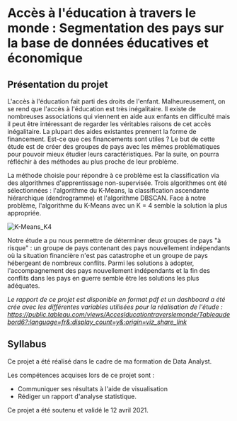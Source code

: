 # Accès à l'éducation à travers le monde : Segmentation des pays sur la base de données éducatives et économique

## Présentation du projet

L'accès à l'éducation fait parti des droits de l'enfant. Malheureusement, on se rend que l'accès à l'éducation est très inégalitaire. Il existe de nombreuses associations qui viennent en aide aux enfants en difficulté mais il peut être intéressant de regarder les véritables raisons de cet accès inégalitaire. La plupart des aides existantes prennent la forme de financement. Est-ce que ces financements sont utiles ? Le but de cette étude est de créer des groupes de pays avec les mêmes problématiques pour pouvoir mieux étudier leurs caractéristiques. Par la suite, on pourra réfléchir à des méthodes au plus proche de leur problème.

La méthode choisie pour répondre à ce problème est la classification via des algorithmes d'apprentissage non-supervisée. Trois algorithmes ont été sélectionnées : l'algorithme du K-Means, la classification ascendante hiérarchique (dendrogramme) et l'algorithme DBSCAN. Face à notre problème, l'algorithme du K-Means avec un K = 4 semble la solution la plus appropriée.

![K-Means_K4](https://user-images.githubusercontent.com/64648386/115602142-e39ba580-a2de-11eb-92bf-2460d1257672.png)

Notre étude a pu nous permettre de déterminer deux groupes de pays "à risque" : un groupe de pays contenant des pays nouvellement indépendants où la situation financière n'est pas catastrophe et un groupe de pays hébergeant de nombreux conflits. Parmi les solutions à adopter, l'accompagnement des pays nouvellement indépendants et la fin des conflits dans les pays en guerre semble être les solutions les plus adéquates. 

*Le rapport de ce projet est disponible en format pdf et un dashboard a été crée avec les différentes variables utilisées pour la réalisation de l'étude : https://public.tableau.com/views/Acceslducationtraverslemonde/Tableaudebord6?:language=fr&:display_count=y&:origin=viz_share_link*

## Syllabus

Ce projet a été réalisé dans le cadre de ma formation de Data Analyst.

Les compétences acquises lors de ce projet sont :

- Communiquer ses résultats à l'aide de visualisation
- Rédiger un rapport d'analyse statistique.

Ce projet a été soutenu et validé le 12 avril 2021.
